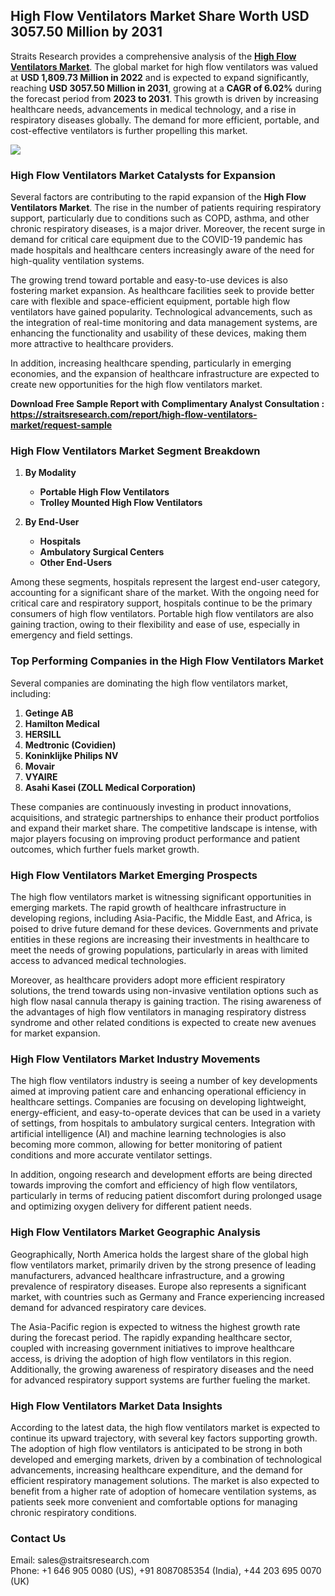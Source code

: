 <h2>High Flow Ventilators Market Share Worth USD 3057.50 Million by 2031</h2>
<p>Straits Research provides a comprehensive analysis of the <strong><a href="https://straitsresearch.com/report/high-flow-ventilators-market">High Flow Ventilators Market</a></strong>. The global market for high flow ventilators was valued at <strong>USD 1,809.73 Million in 2022</strong> and is expected to expand significantly, reaching <strong>USD 3057.50 Million in 2031</strong>, growing at a <strong>CAGR of 6.02%</strong> during the forecast period from <strong>2023 to 2031</strong>. This growth is driven by increasing healthcare needs, advancements in medical technology, and a rise in respiratory diseases globally. The demand for more efficient, portable, and cost-effective ventilators is further propelling this market.</p>
<img src="https://blogger.googleusercontent.com/img/b/R29vZ2xl/AVvXsEiOBadSJRWcVFzuqj5U5STOlVRVuGp3HFRVg29MjQb_ilhEsP7VjzUY-0JcB-IQGObZ2y7k5vQGz9JA4plcyF6AtEBtAmHOuXays85s02JUxIJ7wGnGKBpGqM1AfTs7Ka4DODOfrFBGd3vAeDEDsdcxYavXSJjR_FD0iQqinFKtc97_ZMgrhyODBARvHQ/s954/3.jpg">
<h3><strong>High Flow Ventilators Market Catalysts for Expansion</strong></h3>
<p>Several factors are contributing to the rapid expansion of the <strong>High Flow Ventilators Market</strong>. The rise in the number of patients requiring respiratory support, particularly due to conditions such as COPD, asthma, and other chronic respiratory diseases, is a major driver. Moreover, the recent surge in demand for critical care equipment due to the COVID-19 pandemic has made hospitals and healthcare centers increasingly aware of the need for high-quality ventilation systems.</p>
<p>The growing trend toward portable and easy-to-use devices is also fostering market expansion. As healthcare facilities seek to provide better care with flexible and space-efficient equipment, portable high flow ventilators have gained popularity. Technological advancements, such as the integration of real-time monitoring and data management systems, are enhancing the functionality and usability of these devices, making them more attractive to healthcare providers.</p>
<p>In addition, increasing healthcare spending, particularly in emerging economies, and the expansion of healthcare infrastructure are expected to create new opportunities for the high flow ventilators market.</p>
<p><strong>Download Free Sample Report with&nbsp;Complimentary Analyst Consultation : <a href="https://straitsresearch.com/report/high-flow-ventilators-market/request-sample">https://straitsresearch.com/report/high-flow-ventilators-market/request-sample</a><br /></strong></p>
<h3><strong>High Flow Ventilators Market Segment Breakdown</strong></h3>
<ol>
<li>
<p><strong>By Modality</strong></p>
<ul>
<li><strong>Portable High Flow Ventilators</strong></li>
<li><strong>Trolley Mounted High Flow Ventilators</strong></li>
</ul>
</li>
<li>
<p><strong>By End-User</strong></p>
<ul>
<li><strong>Hospitals</strong></li>
<li><strong>Ambulatory Surgical Centers</strong></li>
<li><strong>Other End-Users</strong></li>
</ul>
</li>
</ol>
<p>Among these segments, hospitals represent the largest end-user category, accounting for a significant share of the market. With the ongoing need for critical care and respiratory support, hospitals continue to be the primary consumers of high flow ventilators. Portable high flow ventilators are also gaining traction, owing to their flexibility and ease of use, especially in emergency and field settings.</p>
<h3><strong>Top Performing Companies in the High Flow Ventilators Market</strong></h3>
<p>Several companies are dominating the high flow ventilators market, including:</p>
<ol>
<li><strong>Getinge AB</strong></li>
<li><strong>Hamilton Medical</strong></li>
<li><strong>HERSILL</strong></li>
<li><strong>Medtronic (Covidien)</strong></li>
<li><strong>Koninklijke Philips NV</strong></li>
<li><strong>Movair</strong></li>
<li><strong>VYAIRE</strong></li>
<li><strong>Asahi Kasei (ZOLL Medical Corporation)</strong></li>
</ol>
<p>These companies are continuously investing in product innovations, acquisitions, and strategic partnerships to enhance their product portfolios and expand their market share. The competitive landscape is intense, with major players focusing on improving product performance and patient outcomes, which further fuels market growth.</p>
<h3><strong>High Flow Ventilators Market Emerging Prospects</strong></h3>
<p>The high flow ventilators market is witnessing significant opportunities in emerging markets. The rapid growth of healthcare infrastructure in developing regions, including Asia-Pacific, the Middle East, and Africa, is poised to drive future demand for these devices. Governments and private entities in these regions are increasing their investments in healthcare to meet the needs of growing populations, particularly in areas with limited access to advanced medical technologies.</p>
<p>Moreover, as healthcare providers adopt more efficient respiratory solutions, the trend towards using non-invasive ventilation options such as high flow nasal cannula therapy is gaining traction. The rising awareness of the advantages of high flow ventilators in managing respiratory distress syndrome and other related conditions is expected to create new avenues for market expansion.</p>
<h3><strong>High Flow Ventilators Market Industry Movements</strong></h3>
<p>The high flow ventilators industry is seeing a number of key developments aimed at improving patient care and enhancing operational efficiency in healthcare settings. Companies are focusing on developing lightweight, energy-efficient, and easy-to-operate devices that can be used in a variety of settings, from hospitals to ambulatory surgical centers. Integration with artificial intelligence (AI) and machine learning technologies is also becoming more common, allowing for better monitoring of patient conditions and more accurate ventilator settings.</p>
<p>In addition, ongoing research and development efforts are being directed towards improving the comfort and efficiency of high flow ventilators, particularly in terms of reducing patient discomfort during prolonged usage and optimizing oxygen delivery for different patient needs.</p>
<h3><strong>High Flow Ventilators Market Geographic Analysis</strong></h3>
<p>Geographically, North America holds the largest share of the global high flow ventilators market, primarily driven by the strong presence of leading manufacturers, advanced healthcare infrastructure, and a growing prevalence of respiratory diseases. Europe also represents a significant market, with countries such as Germany and France experiencing increased demand for advanced respiratory care devices.</p>
<p>The Asia-Pacific region is expected to witness the highest growth rate during the forecast period. The rapidly expanding healthcare sector, coupled with increasing government initiatives to improve healthcare access, is driving the adoption of high flow ventilators in this region. Additionally, the growing awareness of respiratory diseases and the need for advanced respiratory support systems are further fueling the market.</p>
<h3><strong>High Flow Ventilators Market Data Insights</strong></h3>
<p>According to the latest data, the high flow ventilators market is expected to continue its upward trajectory, with several key factors supporting growth. The adoption of high flow ventilators is anticipated to be strong in both developed and emerging markets, driven by a combination of technological advancements, increasing healthcare expenditure, and the demand for efficient respiratory management solutions. The market is also expected to benefit from a higher rate of adoption of homecare ventilation systems, as patients seek more convenient and comfortable options for managing chronic respiratory conditions.</p>
<h3><strong>Contact Us</strong></h3>
<p>Email: <a rel="">sales@straitsresearch.com</a><br />Phone: +1 646 905 0080 (US), +91 8087085354 (India), +44 203 695 0070 (UK)</p>
